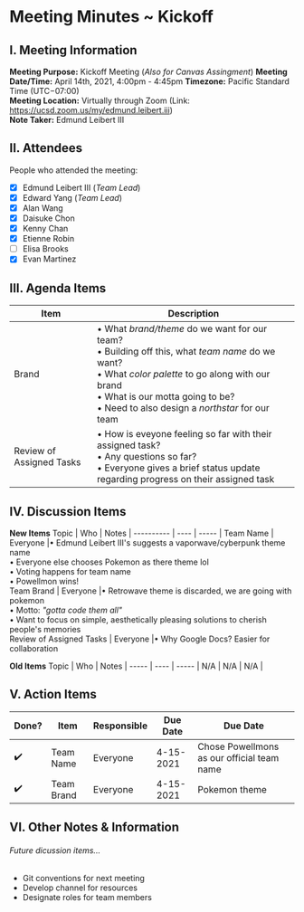 

# Meeting Minutes ~ Kickoff
## I. Meeting Information
**Meeting Purpose:** Kickoff Meeting (*Also for Canvas Assingment*)
**Meeting Date/Time:** April 14th, 2021, 4:00pm - 4:45pm
**Timezone:** Pacific Standard Time (UTC−07:00)   
**Meeting Location:** Virtually through Zoom (Link: https://ucsd.zoom.us/my/edmund.leibert.iii)  
**Note Taker:** Edmund Leibert III

## II. Attendees
People who attended the meeting:
- [x] Edmund Leibert III (*Team Lead*)
- [x] Edward Yang (*Team Lead*)
- [x] Alan Wang
- [x] Daisuke Chon
- [x] Kenny Chan
- [x] Etienne Robin
- [ ] Elisa Brooks
- [x] Evan Martinez

## III. Agenda Items

Item | Description
---- | ----
Brand | • What *brand/theme* do we want for our team?<br>• Building off this, what *team name* do we want?<br>• What *color palette* to go along with our brand<br>• What is our motta going to be?<br>• Need to also design a *northstar* for our team
Review of Assigned Tasks | • How is eveyone feeling so far with their assigned task?<br>• Any questions so far?<br>• Everyone gives a brief status update regarding progress on their assigned task

## IV. Discussion Items

**New Items**
Topic | Who  | Notes |
---------- | ---- | ----- |
Team Name  | Everyone  |• Edmund Leibert III's suggests a vaporwave/cyberpunk theme name<br> • Everyone else chooses Pokemon as there theme lol<br> • Voting happens for team name <br> • Powellmon wins!<br>
Team Brand  | Everyone  |• Retrowave theme is discarded, we are going with pokemon<br> • Motto: *"gotta code them all"*<br> • Want to focus on simple, aesthetically pleasing solutions to cherish people's memories <br>
Review of Assigned Tasks | Everyone  |• Why Google Docs? Easier for collaboration

**Old Items**
Topic | Who  | Notes |
----- | ---- | ----- |
N/A  | N/A  | N/A |


## V. Action Items
| Done? | Item | Responsible  | Due Date  | Due Date  |
| ----- | ---- | ------------ | --------- | --------- |
| ✔️   | Team Name | Everyone          | 4-15-2021  | Chose Powellmons as our official team name    |
| ✔️   | Team Brand | Everyone          | 4-15-2021  | Pokemon theme    |
## VI. Other Notes & Information

###### Future dicussion items...
- Git conventions for next meeting
- Develop channel for resources
- Designate roles for team members